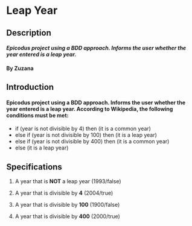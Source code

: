 # Leap Year
 
## Description

#### _Epicodus project using a BDD approach. Informs the user whether the year entered is a leap year._

#### By **Zuzana**

## Introduction

#### Epicodus project using a BDD approach. Informs the user whether the year entered is a leap year. According to Wikipedia, the following conditions must be met:

 + if (year is not divisible by 4) then (it is a common year)
 + else if (year is not divisible by 100) then (it is a leap year)
 + else if (year is not divisible by 400) then (it is a common year)
 + else (it is a leap year)


## Specifications
1. A year that is **NOT** a leap year (1993/false)

2. A year that is divisible by **4** (2004/true)

3. A year that is divisible by **100** (1900/false)

4. A year that is divisible by **400** (2000/true)